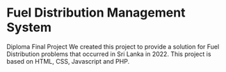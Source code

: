 # Fuel Distribution Management System
 Diploma Final Project
 We created this project to provide a solution for Fuel Distribution problems that occurred in Sri Lanka in 2022.
 This project is based on HTML, CSS, Javascript and PHP.
